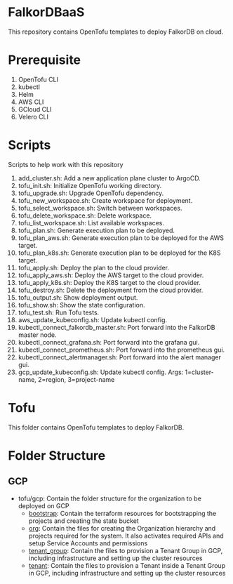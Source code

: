 # FalkorDBaaS

This repository contains OpenTofu templates to deploy FalkorDB on cloud.

# Prerequisite

1. OpenTofu CLI
2. kubectl
3. Helm
4. AWS CLI
5. GCloud CLI
6. Velero CLI

# Scripts

Scripts to help work with this repository

1.  add_cluster.sh: Add a new application plane cluster to ArgoCD.
2. tofu_init.sh: Initialize OpenTofu working directory.
3. tofu_upgrade.sh: Upgrade OpenTofu dependency.
4. tofu_new_workspace.sh: Create workspace for deployment.
5. tofu_select_workspace.sh: Switch between workspaces.
6. tofu_delete_workspace.sh: Delete workspace.
7. tofu_list_workspace.sh: List available workspaces.
8. tofu_plan.sh: Generate execution plan to be deployed.
9. tofu_plan_aws.sh: Generate execution plan to be deployed for the AWS target.
10. tofu_plan_k8s.sh: Generate execution plan to be deployed for the K8S target.
11. tofu_apply.sh: Deploy the plan to the cloud provider.
12. tofu_apply_aws.sh: Deploy the AWS target to the cloud provider.
13. tofu_apply_k8s.sh: Deploy the K8S target to the cloud provider.
14. tofu_destroy.sh: Delete the deployment from the cloud provider.
15. tofu_output.sh: Show deployment output.
16. tofu_show.sh: Show the state configuration.
17. tofu_test.sh: Run Tofu tests.
18. aws_update_kubeconfig.sh: Update kubectl config.
19. kubectl_connect_falkordb_master.sh: Port forward into the FalkorDB master node.
20. kubectl_connect_grafana.sh: Port forward into the grafana gui.
21. kubectl_connect_prometheus.sh: Port forward into the prometheus gui.
22. kubectl_connect_alertmanager.sh: Port forward into the alert manager gui.
23. gcp_update_kubeconfig.sh: Update kubectl config. Args: 1=cluster-name, 2=region, 3=project-name 

# Tofu

This folder contains OpenTofu templates to deploy FalkorDB.


# Folder Structure

## GCP

- tofu/gcp: Contain the folder structure for the organization to be deployed on GCP
  - [bootstrap](./tofu/gcp/bootstrap/README.md): Contain the terraform resources for bootstrapping the projects and creating the state bucket 
  - [org](./tofu/gcp/org/README.md): Contain the files for creating the Organization hierarchy and projects required for the system. It also activates required APIs and setup Service Accounts and permissions
  - [tenant_group](./tofu/gcp/tenant_group/README.md): Contain the files to provision a Tenant Group in GCP, including infrastructure and setting up the cluster resources
  - [tenant](./tofu/gcp/tenant/README.md): Contain the files to provision a Tenant inside a Tenant Group in GCP, including infrastructure and setting up the cluster resources
